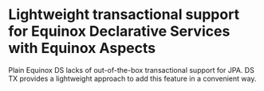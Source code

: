 # Lightweight transactional support for Equinox Declarative Services with Equinox Aspects

Plain Equinox DS lacks of out-of-the-box transactional support for JPA. DS TX provides a lightweight approach to add this feature in a convenient way.